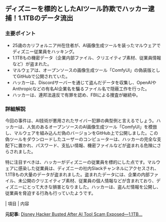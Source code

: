## ディズニーを標的としたAIツール詐欺でハッカー逮捕！1.1TBのデータ流出

### 主要ポイント

* 25歳のカリフォルニア州在住者が、AI画像生成ツールを装ったマルウェアでディズニー従業員をハッキング。
* 1.1TBもの機密データ（企業内部ファイル、クリエイティブ素材、従業員情報など）が盗まれた。
* マルウェアは、オープンソースの画像生成ツール「ComfyUI」の偽装版としてGitHubで公開されていた。
* ハッカーは、Discordサーバーを通じて盗んだデータを収集し、OpenAIやAnthropicなどの有名AI企業名を騙るファイル名で隠蔽工作を行った。
* ハッカーは、連邦法違反で有罪を認め、FBIによる捜査が継続中。

### 詳細解説

今回の事件は、AI技術が悪用されたサイバー犯罪の典型例と言えるでしょう。ハッカーは、人気のあるオープンソースのAI画像生成ツール「ComfyUI」を模倣し、マルウェアを組み込んだ偽のバージョンをGitHub上で公開しました。この偽ツールをダウンロードしたユーザーのコンピューターは、ハッカーの完全な支配下に置かれ、パスワード、支払い情報、機密ファイルなどが盗まれる危険にさらされました。

特に注目すべきは、ハッカーがディズニーの従業員を標的にした点です。マルウェアに感染した従業員は、ディズニーの社内Slackチャンネルにアクセスされ、1.1TBもの大量のデータが盗まれました。盗まれたデータには、企業の内部ファイル、未公開のクリエイティブ素材、従業員の個人情報などが含まれており、ディズニーにとって大きな損害となりました。ハッカーは、盗んだ情報を公開し、従業員を脅迫する行為も行っていたようです。

| 項目 | 内容 

**元記事:** [Disney Hacker Busted After AI Tool Scam Exposed—1.1TB…](https://www.inkl.com/news/disney-hacker-busted-after-ai-tool-scam-exposed-1-1tb-of-data-stolen-in-massive-cyber-breach)